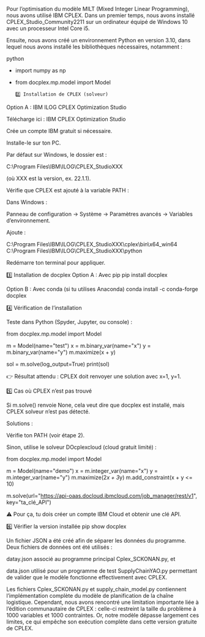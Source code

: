 Pour l’optimisation du modèle MILT (Mixed Integer Linear Programming), nous avons utilisé IBM CPLEX. Dans un premier temps, nous avons installé CPLEX_Studio_Community2211 sur
un ordinateur équipé de Windows 10 avec un processeur Intel Core i5.

Ensuite, nous avons créé un environnement Python en version 3.10, dans lequel nous avons installé les bibliothèques nécessaires, notamment :

python
 
- import numpy as np  
- from docplex.mp.model import Model

      2️⃣ Installation de CPLEX (solveur)
Option A : IBM ILOG CPLEX Optimization Studio

Télécharge ici : IBM CPLEX Optimization Studio

Crée un compte IBM gratuit si nécessaire.

Installe-le sur ton PC.

Par défaut sur Windows, le dossier est :

C:\Program Files\IBM\ILOG\CPLEX_StudioXXX


(où XXX est la version, ex. 22.1.1).

Vérifie que CPLEX est ajouté à la variable PATH :

Dans Windows :

Panneau de configuration → Système → Paramètres avancés → Variables d’environnement.

Ajoute :

C:\Program Files\IBM\ILOG\CPLEX_StudioXXX\cplex\bin\x64_win64
C:\Program Files\IBM\ILOG\CPLEX_StudioXXX\python


Redémarre ton terminal pour appliquer.

3️⃣ Installation de docplex
Option A : Avec pip
pip install docplex

Option B : Avec conda (si tu utilises Anaconda)
conda install -c conda-forge docplex

4️⃣ Vérification de l’installation

Teste dans Python (Spyder, Jupyter, ou console) :

from docplex.mp.model import Model

m = Model(name="test")
x = m.binary_var(name="x")
y = m.binary_var(name="y")
m.maximize(x + y)

sol = m.solve(log_output=True)
print(sol)


👉 Résultat attendu : CPLEX doit renvoyer une solution avec x=1, y=1.

5️⃣ Cas où CPLEX n’est pas trouvé

Si m.solve() renvoie None, cela veut dire que docplex est installé, mais CPLEX solveur n’est pas détecté.

Solutions :

Vérifie ton PATH (voir étape 2).

Sinon, utilise le solveur DOcplexcloud (cloud gratuit limité) :

from docplex.mp.model import Model

m = Model(name="demo")
x = m.integer_var(name="x")
y = m.integer_var(name="y")
m.maximize(2*x + 3*y)
m.add_constraint(x + y <= 10)

m.solve(url="https://api-oaas.docloud.ibmcloud.com/job_manager/rest/v1", 
        key="ta_clé_API")


⚠️ Pour ça, tu dois créer un compte IBM Cloud et obtenir une clé API.

6️⃣ Vérifier la version installée
pip show docplex

Un fichier JSON a été créé afin de séparer les données du programme. Deux fichiers de données ont été utilisés :

datay.json associé au programme principal Cplex_SCKONAN.py, et

data.json utilisé pour un programme de test SupplyChainYAO.py permettant de valider que le modèle fonctionne effectivement avec CPLEX.

Les fichiers Cplex_SCKONAN.py et supply_chain_model.py contiennent l’implémentation complète du modèle de planification de la chaîne logistique.
Cependant, nous avons rencontré une limitation importante liée à l’édition communautaire de CPLEX : celle-ci restreint la taille du problème à 1000 variables et 1000 contraintes. Or, notre modèle dépasse largement ces limites, ce qui empêche son exécution complète dans cette version gratuite de CPLEX.
